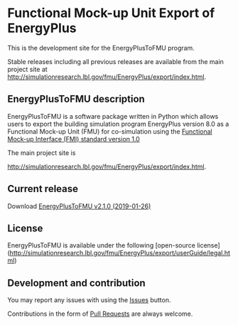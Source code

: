 # Functional Mock-up Unit Export of EnergyPlus

This is the development site for the EnergyPlusToFMU program.

Stable releases including all previous releases are available from the main project site
at http://simulationresearch.lbl.gov/fmu/EnergyPlus/export/index.html.

## EnergyPlusToFMU description

EnergyPlusToFMU is a software package written in Python which allows users to export the building simulation program EnergyPlus version 8.0 as a Functional Mock-up Unit (FMU) for co-simulation using the [Functional Mock-up Interface (FMI) standard version 1.0](https://www.fmi-standard.org)

The main project site is

http://simulationresearch.lbl.gov/fmu/EnergyPlus/export/index.html.

## Current release

Download [EnergyPlusToFMU v2.1.0 (2019-01-26)](https://github.com/lbl-srg/EnergyplusToFMU/releases/download/v2.1.0/EnergyPlusToFMU-v2.1.0.zip)

## License

EnergyPlusToFMU is available under the following [open-source license] (http://simulationresearch.lbl.gov/fmu/EnergyPlus/export/userGuide/legal.html)


## Development and contribution
You may report any issues with using the [Issues](https://github.com/lbl-srg/EnergyplusToFMU/issues) button.

Contributions in the form of [Pull Requests](https://github.com/lbl-srg/EnergyplusToFMU/pulls) are always welcome.

